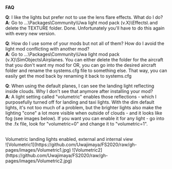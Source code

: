 
**FAQ**

**Q**: I like the lights but prefer not to use the lens flare effects. What do I do?<br>
**A**: Go to ...\Packages\Community\Uwa light mod pack (v.X)\Effects\ and delete the TEXTURE folder. Done. Unfortunately you'll have to do this again with every new version.

**Q**: How do I use some of your mods but not all of them? How do I avoid the light mod conflicting with another mod?<br>
**A**: Go to ...\Packages\Community\Uwa light mod pack (v.X)\SimObjects\Airplanes. You can either delete the folder for the aircraft that you don't want my mod for OR, you can go into the desired aircraft folder and rename the systems.cfg file to something else. That way, you can easily get the mod back by renaming it back to systems.cfg

**Q**: When using the default planes, I can see the landing light reflecting inside clouds. Why I don't see that anymore after installing your mod?<br>
**A**: A light setting called "volumetric" enables those reflections - which I purposefully turned off for landing and taxi lights. With the dim default lights, it's not too much of a problem, but the brighter lights also make the lighting "cone" a lot more visible when outside of clouds - and it looks like fog (see images below). If you want you can enable it for any light - go into the .fx file, look for "volumetric=0" and change it to "volumetric=1".

<br>
Volumetric landing lights enabled, external and internal view
<br>
![Volumetric1](https://github.com/Uwajimaya/FS2020/raw/gh-pages/images/Volumetric1.jpg)
![Volumetric2](https://github.com/Uwajimaya/FS2020/raw/gh-pages/images/Volumetric2.jpg)
